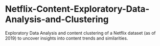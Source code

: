 # Netflix-Content-Exploratory-Data-Analysis-and-Clustering
Exploratory Data Analysis and content clustering of a Netflix dataset (as of 2019) to uncover insights into content trends and similarities.

